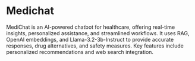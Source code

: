 # Medichat
MediChat is an AI-powered chatbot for healthcare, offering real-time insights, personalized assistance, and streamlined workflows. It uses RAG, OpenAI embeddings, and Llama-3.2-3b-Instruct to provide accurate responses, drug alternatives, and safety measures. Key features include personalized recommendations and web search integration.
